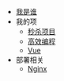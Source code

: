 * [我是谁](./docs/自我介绍.md)
* 我的项
  * [秒杀项目](./docs/秒杀项目.md)
  * [高效编程](./docs/高效编程.md)
  * [Vue](./docs/Vue.md)
* 部署相关
  * [Nginx](./docs/Nginx双活.md)